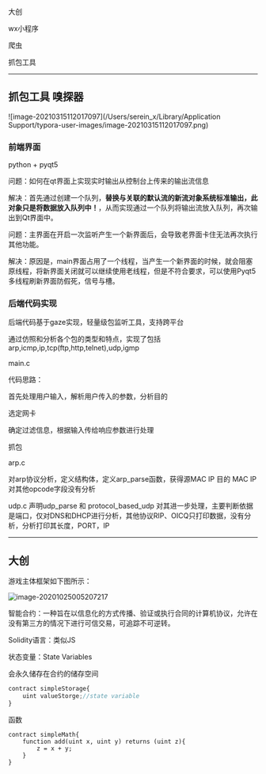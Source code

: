 大创

wx小程序

爬虫

抓包工具

------

## 抓包工具    嗅探器

![image-20210315112017097](/Users/serein_x/Library/Application Support/typora-user-images/image-20210315112017097.png)

### 前端界面

python + pyqt5

问题：如何在qt界面上实现实时输出从控制台上传来的输出流信息

解决：首先通过创建一个队列，**替换与关联的默认流的新流对象系统标准输出，此对象只是将数据放入队列中！**，从而实现通过一个队列将输出流放入队列，再次输出到Qt界面中。

问题：主界面在开启一次监听产生一个新界面后，会导致老界面卡住无法再次执行其他功能。

解决：原因是，main界面占用了一个线程，当产生一个新界面的时候，就会阻塞原线程，将新界面关闭就可以继续使用老线程，但是不符合要求，可以使用Pyqt5 多线程刷新界面防假死，信号与槽。

### 后端代码实现

后端代码基于gaze实现，轻量级包监听工具，支持跨平台

通过仿照和分析各个包的类型和特点，实现了包括arp,icmp,ip,tcp(ftp,http,telnet),udp,igmp

main.c

代码思路：

首先处理用户输入，解析用户传入的参数，分析目的

选定网卡

确定过滤信息，根据输入传给响应参数进行处理

抓包

arp.c

对arp协议分析，定义结构体，定义arp_parse函数，获得源MAC IP 目的 MAC IP对其他opcode字段没有分析

udp.c 声明udp_parse 和 protocol_based_udp 对其进一步处理，主要判断依据是端口，仅对DNS和DHCP进行分析，其他协议RIP、OICQ只打印数据，没有分析，分析打印其长度，PORT，IP

------

## 大创

游戏主体框架如下图所示：

![image-20201025005207217](/Users/serein_x/Desktop/ChainsMafia/其他资料/Images/image-20201025005207217.png)



智能合约：一种旨在以信息化的方式传播、验证或执行合同的计算机协议，允许在没有第三方的情况下进行可信交易，可追踪不可逆转。

Solidity语言：类似JS

状态变量：State Variables

会永久储存在合约的储存空间

```js
contract simpleStorage{
	uint valueStorge;//state variable
}
```

函数

```
contract simpleMath{
	function add(uint x, uint y) returns (uint z){
		z = x + y;
	}
}
```


